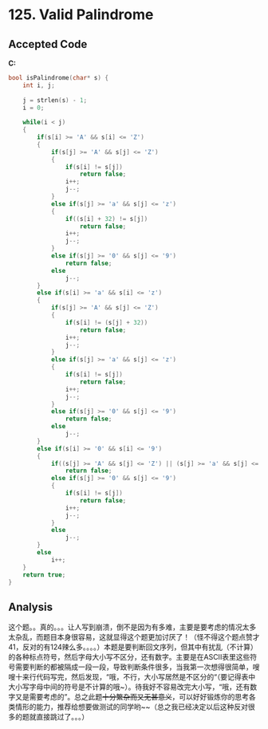 # 125. Valid Palindrome

## Accepted Code

**C:**

```c
bool isPalindrome(char* s) {
    int i, j;
    
    j = strlen(s) - 1;
    i = 0;
    
    while(i < j)
    {   
        if(s[i] >= 'A' && s[i] <= 'Z')
        {
            if(s[j] >= 'A' && s[j] <= 'Z')
            {
                if(s[i] != s[j])
                    return false;
                i++;
                j--;
            }
            else if(s[j] >= 'a' && s[j] <= 'z')
            {
                if((s[i] + 32) != s[j])
                    return false;
                i++;
                j--;
            }
            else if(s[j] >= '0' && s[j] <= '9')
                return false;
            else
                j--;
        }
        else if(s[i] >= 'a' && s[i] <= 'z')
        {
            if(s[j] >= 'A' && s[j] <= 'Z')
            {
                if(s[i] != (s[j] + 32))
                    return false;
                i++;
                j--;
            }
            else if(s[j] >= 'a' && s[j] <= 'z')
            {
                if(s[i] != s[j])
                    return false;
                i++;
                j--;
            }
            else if(s[j] >= '0' && s[j] <= '9')
                return false;
            else
                j--;
        }
        else if(s[i] >= '0' && s[i] <= '9')
        {
            if((s[j] >= 'A' && s[j] <= 'Z') || (s[j] >= 'a' && s[j] <= 'z'))
                return false;
            else if(s[j] >= '0' && s[j] <= '9')
            {
                if(s[i] != s[j])
                    return false;
                i++;
                j--;
            }
            else
                j--;
        }
        else
            i++;
    }
    return true;
}
```

## Analysis

这个题。。真的。。。让人写到崩溃，倒不是因为有多难，主要是要考虑的情况太多太杂乱，而题目本身很容易，这就显得这个题更加讨厌了！（怪不得这个题点赞才41，反对的有124辣么多。。。。）本题是要判断回文序列，但其中有扰乱（不计算）的各种标点符号，然后字母大小写不区分，还有数字。主要是在ASCII表里这些符号需要判断的都被隔成一段一段，导致判断条件很多，当我第一次想得很简单，嗖嗖十来行代码写完，然后发现，“哦，不行，大小写居然是不区分的“（要记得表中大小写字母中间的符号是不计算的哦~）。待我好不容易改完大小写，“哦，还有数字又是需要考虑的”。总之此题~~十分繁杂而又无甚意义~~，可以好好锻炼你的思考各类情形的能力，推荐给想要做测试的同学哟~~（总之我已经决定以后这种反对很多的题就直接跳过了。。。）
